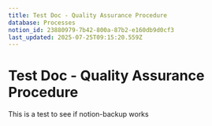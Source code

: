 ```yaml
---
title: Test Doc - Quality Assurance Procedure
database: Processes
notion_id: 23880979-7b42-800a-87b2-e160db9d0cf3
last_updated: 2025-07-25T09:15:20.559Z
---
```


# Test Doc - Quality Assurance Procedure


This is a test to see if notion-backup works

